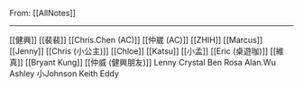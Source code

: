 From: [[AllNotes]]

---

[[健興]]
[[裴裴]]
[[Chris.Chen (AC)]]
[[仲崴 (AC)]]
[[ZHIH]]
[[Marcus]]
[[Jenny]]
[[Chris (小公主)]]
[[Chloe]]
[[Katsu]]
[[小孟]]
[[Eric (桌遊咖)]]
[[維真]]
[[Bryant Kung]]
[[仲威 (健興朋友)]]
Lenny
Crystal
Ben
Rosa
Alan.Wu
Ashley
小Johnson
Keith
Eddy
